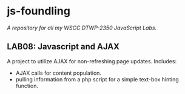 js-foundling
==============

*A repository for all my WSCC DTWP-2350 JavaScript Labs.*

LAB08: Javascript and AJAX
--------------
A project to utilize AJAX for non-refreshing page updates.
Includes:
- AJAX calls for content population.
- pulling information from a php script for a simple text-box hinting function.
